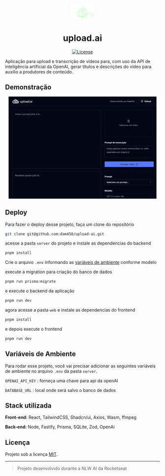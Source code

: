 

<p align="center">
  <a href="#">
    <img alt="logo" src="https://raw.githubusercontent.com/dam450/upload-ai/main/web/src/assets/logo.svg" style="height: 52px"/>
  </a>
</p>

<h1 align="center"> upload.ai</h1>

<p align="center">
  <a href="#licença">
    <img alt="License" src="https://img.shields.io/static/v1?label=license&message=MIT&color=49AA26&labelColor=000000">
  </a>
</p>

Aplicação para upload e transcrição de vídeos para, com uso da API de inteligência artificial da OpenAI, gerar títulos e descrições do vídeo para auxílio a produtores de conteúdo.

## Demonstração

<p align="center">
  <a href="#demonstração">
    <img alt="License" src="./.github/preview.gif">
  </a>
</p>

## Deploy

Para fazer o deploy desse projeto, faça um clone do repositório

```bash
git clone git@github.com:dam450/upload-ai.git
```

acesse a pasta `server` do projeto e instale as dependencias do backend

```bash
pnpm install
```

Crie o arquivo `.env` informando as [variáveis de ambiente](#vari%C3%A1veis-de-ambiente) conforme modelo

execute a migration para criação do banco de dados

```bash
pnpm run prisma:migrate
```

e execute o backend da aplicação

```bash
pnpm run dev
```

agora acesse a pasta `web` e instale as dependencias do frontend

```bash
pnpm install
```

e depois execute o frontend

```bash
pnpm run dev
```

## Variáveis de Ambiente

Para rodar esse projeto, você vai precisar adicionar as seguintes variáveis de ambiente no arquivo `.env` da pasta `server`.

`OPENAI_API_KEY` : forneça uma chave para api da openAI

`DATABASE_URL` : local onde será salvo o banco de dados

## Stack utilizada

**Front-end:** React, TailwindCSS, Shadcn/ui, Axios, Wasm, ffmpeg

**Back-end:** Node, Fastify, Prisma, SQLite, Zod, OpenAi


## Licença

Projeto sob a licença [MIT](./license.md).

---

> Projeto desenvolvido durante a NLW AI da Rocketseat

